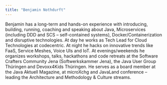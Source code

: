 ```yaml
---
title: "Benjamin Nothdurft"
---
```


Benjamin has a long-term and hands-on experience with introducing,
building, running, coaching and speaking about Java, Microservices
(including DDD and SCS – self-contained systems),
Docker/Containerization and disruptive technologies. At day he works as
Tech Lead for Cloud Technologies at codecentric. At night he hacks on
innovative trends like FaaS, Service Meshes, Voice UIs and IoT. At
evenings/weekends he organizes workshops, talks, hackathons and code
retreats at the Software Crafters Community Jena (Softwerkskammer Jena),
the Java User Group Thüringen and Devoxx4Kids Thüringen. He serves as a
board member at the Java Aktuell Magazine, at microXchg and JavaLand
conference – leading the Architecture and Methodology & Culture streams.
